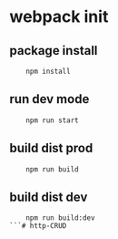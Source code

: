 # webpack init

## package install
```
    npm install
```

## run dev mode 
```
    npm run start  
```

## build dist prod
```
    npm run build
```

## build dist dev
```
    npm run build:dev
```# http-CRUD
